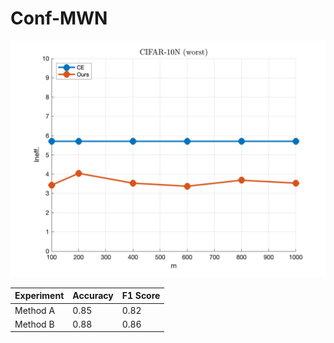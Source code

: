 # Conf-MWN

![Figure Description](https://github.com/yingliu0617/Conf-MWN/raw/main/cifar10n(worst)_m.png)

| Experiment | Accuracy | F1 Score |
|------------|----------|----------|
| Method A   | 0.85     | 0.82     |
| Method B   | 0.88     | 0.86     |
